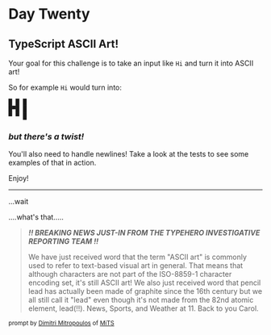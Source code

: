# Day Twenty

## TypeScript ASCII Art!

Your goal for this challenge is to take an input like `Hi` and turn it into ASCII art!

So for example `Hi` would turn into:

```
█ █ █ 
█▀█ █ 
▀ ▀ █ 
```

### _but there's a twist!_

You'll also need to handle newlines! Take a look at the tests to see some examples of that in action.

Enjoy!

---

...wait

....what's that.....

> _**!! BREAKING NEWS JUST-IN FROM THE TYPEHERO INVESTIGATIVE REPORTING TEAM !!**_
>
> We have just received word that the term \"ASCII art\" is commonly used to refer to text-based visual art in general. That means that although characters are not part of the ISO-8859-1 character encoding set, it's still ASCII art! We also just received word that pencil lead has actually been made of graphite since the 16th century but we all still call it \"lead\" even though it's not made from the 82nd atomic element, lead(!!).
> News, Sports, and Weather at 11. Back to you Carol. 

 <sub>prompt by [Dimitri Mitropoulos](https://github.com/dimitropoulos) of [MiTS](https://michigantypescript.com)</sub>